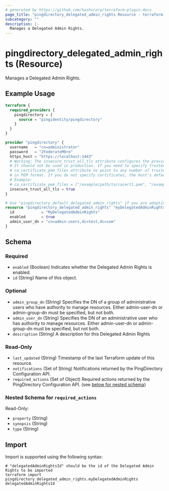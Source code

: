 ```yaml
---
# generated by https://github.com/hashicorp/terraform-plugin-docs
page_title: "pingdirectory_delegated_admin_rights Resource - terraform-provider-pingdirectory"
subcategory: ""
description: |-
  Manages a Delegated Admin Rights.
---
```


# pingdirectory_delegated_admin_rights (Resource)

Manages a Delegated Admin Rights.

## Example Usage

```terraform
terraform {
  required_providers {
    pingdirectory = {
      source = "pingidentity/pingdirectory"
    }
  }
}

provider "pingdirectory" {
  username   = "cn=administrator"
  password   = "2FederateM0re"
  https_host = "https://localhost:1443"
  # Warning: The insecure_trust_all_tls attribute configures the provider to trust any certificate presented by the PingDirectory server.
  # It should not be used in production. If you need to specify trusted CA certificates, use the
  # ca_certificate_pem_files attribute to point to any number of trusted CA certificate files
  # in PEM format. If you do not specify certificates, the host's default root CA set will be used.
  # Example:
  # ca_certificate_pem_files = ["/example/path/to/cacert1.pem", "/example/path/to/cacert2.pem"]
  insecure_trust_all_tls = true
}

# Use "pingdirectory_default_delegated_admin_rights" if you are adopting existing configuration from the PingDirectory server into Terraform
resource "pingdirectory_delegated_admin_rights" "myDelegatedAdminRights" {
  id            = "MyDelegatedAdminRights"
  enabled       = true
  admin_user_dn = "cn=admin-users,dc=test,dc=com"
}
```

<!-- schema generated by tfplugindocs -->
## Schema

### Required

- `enabled` (Boolean) Indicates whether the Delegated Admin Rights is enabled.
- `id` (String) Name of this object.

### Optional

- `admin_group_dn` (String) Specifies the DN of a group of administrative users who have authority to manage resources. Either admin-user-dn or admin-group-dn must be specified, but not both.
- `admin_user_dn` (String) Specifies the DN of an administrative user who has authority to manage resources. Either admin-user-dn or admin-group-dn must be specified, but not both.
- `description` (String) A description for this Delegated Admin Rights

### Read-Only

- `last_updated` (String) Timestamp of the last Terraform update of this resource.
- `notifications` (Set of String) Notifications returned by the PingDirectory Configuration API.
- `required_actions` (Set of Object) Required actions returned by the PingDirectory Configuration API. (see [below for nested schema](#nestedatt--required_actions))

<a id="nestedatt--required_actions"></a>
### Nested Schema for `required_actions`

Read-Only:

- `property` (String)
- `synopsis` (String)
- `type` (String)

## Import

Import is supported using the following syntax:

```shell
# "delegatedAdminRightsId" should be the id of the Delegated Admin Rights to be imported
terraform import pingdirectory_delegated_admin_rights.myDelegatedAdminRights delegatedAdminRightsId
```
